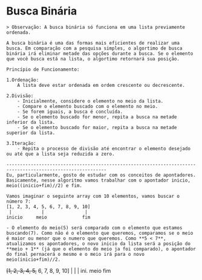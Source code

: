 # Busca Binária
    > Observação: A busca binária só funciona em uma lista previamente ordenada.

    A busca binária é uma das formas mais eficientes de realizar uma busca. Em comparação com a pesquisa simples, o algortimo de busca binária irá eliminar metade das opções durante a busca. Se o elemento que você busca está na lista, o algortimo retornará sua posição.

    Princípio de Funcionamento:

    1.Ordenação:
        A lista deve estar ordenada em ordem crescente ou decrescente.

    2.Divisão:
        - Inicialmente, considere o elemento no meio da lista.
        - Compare o elemento buscado com o elemento no meio.
        - Se forem iguais, a busca é concluída.
        - Se o elemento buscado for menor, repita a busca na metade inferior da lista.
        - Se o elemento buscado for maior, repita a busca na metade superior da lista.

    3.Iteração:
        - Repita o processo de divisão até encontrar o elemento desejado ou até que a lista seja reduzida a zero.

    -----------------------------------------------------------------------------------------------------------
    Eu, particularmente, gosto de estudar com os conceitos de apontadores. Basicamente, nesse algoritmo vamos trabalhar com o apontador inicio, meio((inicio+fim)//2) e fim.

    Vamos imaginar o seguinte array com 10 elementos, vamos buscar o número 7: 
    [1, 2, 3, 4, 5, 6, 7, 8, 9, 10] 
     |           |               |
    inicio     meio             fim

    - O elemento do meio(5) será comparado com o elemento que estamos buscando(7). Como não é o elemento que queremos, comparamos se o meio é maior ou menor que o numero que queremos. Como **5 < 7**, atualizamos os apontadores, o novo inicio da lista será a posição do **meio + 1** (já que o elemento do meio ja foi comparado), o apontador do final pernacerá o mesmo e o meio irá para o novo meio(inicio+fim)//2.
<strike> 
    [1, 2, 3, 4, 5,</strike> 6, 7, 8, 9, 10]   
                    |     |      |   
                    ini. meio    fim  
